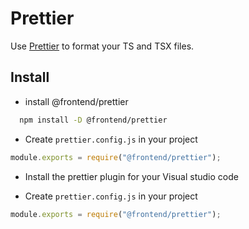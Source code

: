# Prettier

Use [Prettier](https://prettier.io) to format your TS and TSX files.

## Install

-   install @frontend/prettier

```bash
  npm install -D @frontend/prettier
```

-   Create `prettier.config.js` in your project

```js
module.exports = require("@frontend/prettier");
```

-   Install the prettier plugin for your Visual studio code

-   Create `prettier.config.js` in your project

```js
module.exports = require("@frontend/prettier");
```